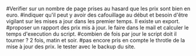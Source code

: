 #Verifier sur un nombre de page prises au hasard que les prix sont bien en euro.
#indiquer qu'il peut y avoir des cafouillage au début et besoin d'être vigilant sur les mises a jour dans les premier temps.
Il existe un export.
#proposer un rapport des prix mis à jour.
le faire dans le mail et calculer le temps d'execution du script.
#combien de fois par jour le script doit il tourner ?
2 fois, matin et soir.
#pas encore pris en compte le throtle de la mise à jour des prix.
le tester avec le backup du site.
